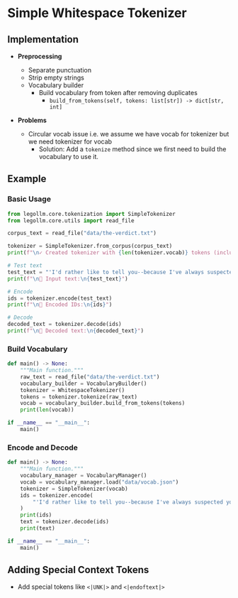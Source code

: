 # Simple Whitespace Tokenizer

## Implementation

- **Preprocessing**

  - Separate punctuation
  - Strip empty strings
  - Vocabulary builder
    - Build vocabulary from token after removing duplicates
      - `build_from_tokens(self, tokens: list[str]) -> dict[str, int]`

- **Problems**

  - Circular vocab issue i.e. we assume we have vocab for tokenizer but we need tokenizer for vocab
    - Solution: Add a `tokenize` method since we first need to build the vocabulary to use it.

## Example

### Basic Usage

```python
from legollm.core.tokenization import SimpleTokenizer
from legollm.core.utils import read_file

corpus_text = read_file("data/the-verdict.txt")

tokenizer = SimpleTokenizer.from_corpus(corpus_text)
print(f"\n✓ Created tokenizer with {len(tokenizer.vocab)} tokens (including special tokens)")

# Test text
test_text = "'I'd rather like to tell you--because I've always suspected you of loathing my work.'"
print(f"\n📝 Input text:\n{test_text}")

# Encode
ids = tokenizer.encode(test_text)
print(f"\n🔢 Encoded IDs:\n{ids}")

# Decode
decoded_text = tokenizer.decode(ids)
print(f"\n📝 Decoded text:\n{decoded_text}")
```

### Build Vocabulary

```python
def main() -> None:
    """Main function."""
    raw_text = read_file("data/the-verdict.txt")
    vocabulary_builder = VocabularyBuilder()
    tokenizer = WhitespaceTokenizer()
    tokens = tokenizer.tokenize(raw_text)
    vocab = vocabulary_builder.build_from_tokens(tokens)
    print(len(vocab))

if __name__ == "__main__":
    main()
```

### Encode and Decode

```python
def main() -> None:
    """Main function."""
    vocabulary_manager = VocabularyManager()
    vocab = vocabulary_manager.load("data/vocab.json")
    tokenizer = SimpleTokenizer(vocab)
    ids = tokenizer.encode(
        "'I'd rather like to tell you--because I've always suspected you of loathing my work.'"
    )
    print(ids)
    text = tokenizer.decode(ids)
    print(text)

if __name__ == "__main__":
    main()
```

## Adding Special Context Tokens

- Add special tokens like `<|UNK|>` and `<|endoftext|>`
